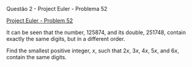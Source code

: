 Questão 2 - Project Euler - Problema 52

  [Project Euler - Problem 52](https://projecteuler.net/problem=52)
  
  It can be seen that the number, $125874$, and its double, $251748$, contain exactly the same digits, but in a different order.
  
  Find the smallest positive integer, $x$, such that $2x$, $3x$, $4x$, $5x$, and $6x$, contain the same digits.

